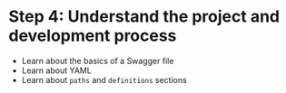 # Step 4: Understand the project and development process

* Learn about the basics of a Swagger file
* Learn about YAML
* Learn about `paths` and `definitions` sections

